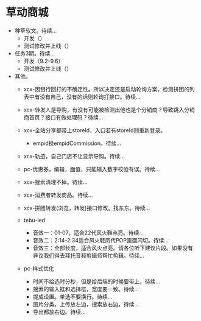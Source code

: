 # 草动商城
* 种草软文。待续...
    - 开发（）
    - 测试修改并上线（）
* 任务3期。待续...
    - 开发（9.2-9.6）
    - 测试修改并上线（）
* 其他。
    - xcx-因银行回打的不确定性。所以决定还是启动轮询方案。检测拼团的列表中有没有自己，没有的话则轮询打接口。待续...
    - xcx-转发人是导购，有没有可能被检测出他也是个分销商？导致跳入分销商首页？接口有做处理码？待续...
    
    - xcx-全站分享都带上storeId，入口若有storeId则重新登录。
        - empid换empidCommission。待续...
    
    - xcx-轨迹，自己门店不让显示导购。待续...
    - pc-优惠券，编辑，面值，只能输入数字校验有误。待续...
    
    - xcx-搜索清理不掉。待续...
    - xcx-消费者转发商品。待续...
    - xcx-拼团转发(浏览，转发)接口修改。找东东。待续...
    - tebu-led
        - 音效一：01-07，适合22代风火鞋点亮。待续...
        - 音效二：2:14-2:34适合风火鞋历代POP画面闪切。待续...
        - 音效三：全部长度，适合风火点亮。请各位听下建议片段。如果没有异议我们得去拜托音频剪辑师帮忙剪辑。待续...
    - pc-样式优化
        - 时间不给选时分秒，但是给后端的时候要带上。待续...
        - 搜索的输入框和选择框，宽度要一致。待续...
        - 提成设置。单选不要换行。待续...
        - 图片分类。上传放左边，搜索放右边。待续...
        - 导出都放右边。待续...
